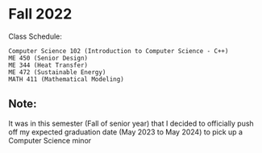 # Fall 2022

Class Schedule:

``` 
Computer Science 102 (Introduction to Computer Science - C++)
ME 450 (Senior Design)
ME 344 (Heat Transfer)
ME 472 (Sustainable Energy)
MATH 411 (Mathematical Modeling)

```

## Note:

It was in this semester (Fall of senior year) that I decided to officially push off my expected graduation date (May 2023 to May 2024) to pick up a Computer Science minor
